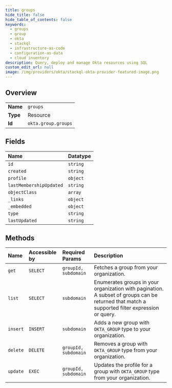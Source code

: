 ```yaml
---
title: groups
hide_title: false
hide_table_of_contents: false
keywords:
  - groups
  - group
  - okta    
  - stackql
  - infrastructure-as-code
  - configuration-as-data
  - cloud inventory
description: Query, deploy and manage Okta resources using SQL
custom_edit_url: null
image: /img/providers/okta/stackql-okta-provider-featured-image.png
---
```

  
    

## Overview
<table><tbody>
<tr><td><b>Name</b></td><td><code>groups</code></td></tr>
<tr><td><b>Type</b></td><td>Resource</td></tr>
<tr><td><b>Id</b></td><td><code>okta.group.groups</code></td></tr>
</tbody></table>

## Fields
| Name | Datatype |
|:-----|:---------|
| `id` | `string` |
| `created` | `string` |
| `profile` | `object` |
| `lastMembershipUpdated` | `string` |
| `objectClass` | `array` |
| `_links` | `object` |
| `_embedded` | `object` |
| `type` | `string` |
| `lastUpdated` | `string` |
## Methods
| Name | Accessible by | Required Params | Description |
|:-----|:--------------|:----------------|:------------|
| `get` | `SELECT` | `groupId, subdomain` | Fetches a group from your organization. |
| `list` | `SELECT` | `subdomain` | Enumerates groups in your organization with pagination. A subset of groups can be returned that match a supported filter expression or query. |
| `insert` | `INSERT` | `subdomain` | Adds a new group with `OKTA_GROUP` type to your organization. |
| `delete` | `DELETE` | `groupId, subdomain` | Removes a group with `OKTA_GROUP` type from your organization. |
| `update` | `EXEC` | `groupId, subdomain` | Updates the profile for a group with `OKTA_GROUP` type from your organization. |
